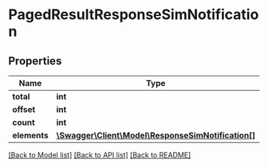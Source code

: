 # PagedResultResponseSimNotification

## Properties
Name | Type | Description | Notes
------------ | ------------- | ------------- | -------------
**total** | **int** |  | [optional] 
**offset** | **int** |  | [optional] 
**count** | **int** |  | [optional] 
**elements** | [**\Swagger\Client\Model\ResponseSimNotification[]**](ResponseSimNotification.md) |  | [optional] 

[[Back to Model list]](../../README.md#documentation-for-models) [[Back to API list]](../../README.md#documentation-for-api-endpoints) [[Back to README]](../../README.md)

